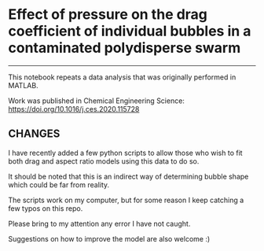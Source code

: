 # Effect of pressure on the drag coefficient of individual bubbles in a contaminated polydisperse swarm
***

This notebook repeats a data analysis that was originally performed in MATLAB.

Work was published in Chemical Engineering Science: https://doi.org/10.1016/j.ces.2020.115728 

CHANGES
------

I have recently added a few python scripts to allow those who wish to fit both drag and aspect ratio models using this data to do so.

It should be noted that this is an indirect way of determining bubble shape which could be far from reality.

The scripts work on my computer, but for some reason I keep catching a few typos on this repo. 

Please bring to my attention any error I have not caught.

Suggestions on how to improve the model are also welcome :)
